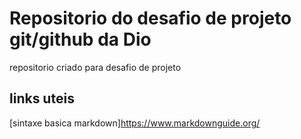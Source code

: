 # Repositorio do desafio de projeto git/github da Dio
repositorio criado para desafio de projeto
## links uteis
[sintaxe basica markdown]https://www.markdownguide.org/
